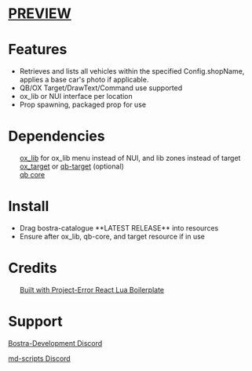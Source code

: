 <h1>
 
 [PREVIEW](https://streamable.com/m3mz70)
</h1>
<h1>Features</h1>
<ul>
<li>Retrieves and lists all vehicles within the specified Config.shopName, applies a base car's photo if applicable.</li>
<li>QB/OX Target/DrawText/Command use supported</li>
<li>ox_lib or NUI interface per location</li>
<li>Prop spawning, packaged prop for use</li>

</ul>
<h1>Dependencies</h1> 
 <ul>
  
[ox_lib](https://github.com/overextended/ox_lib) for ox_lib menu instead of NUI, and lib zones instead of target<br>
[ox_target](https://github.com/overextended/ox_target) or [qb-target](https://github.com/qbcore-framework/qb-target) (optional)<br>
[qb core](https://github.com/qbcore-framework/qb-core)<br>
 </ul>

 <h1>Install</h1>
 <ul>
<li>Drag bostra-catalogue **LATEST RELEASE** into resources</li>
<li>Ensure after ox_lib, qb-core, and target resource if in use</li>
</ul>

<h1>Credits</h1>
 <ul>
  
[Built with Project-Error React Lua Boilerplate](https://github.com/project-error/fivem-react-boilerplate-lua)</li>
 </ul>

 <h1>Support</h1>
<u1>

[Bostra-Development Discord](https://discord.gg/WC6McBQ5r8)

</u1>

<u1>

[md-scripts Discord](https://discord.gg/RVx8nVwcEG)

</u1>
